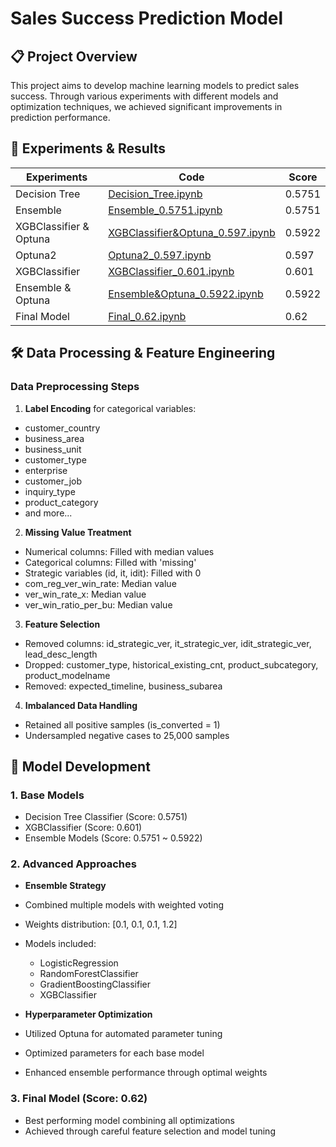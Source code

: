 # Sales Success Prediction Model

## 📋 Project Overview
This project aims to develop machine learning models to predict sales success. Through various experiments with different models and optimization techniques, we achieved significant improvements in prediction performance.

## 🔬 Experiments & Results
| Experiments | Code | Score |
|------------|------|---------|
| Decision Tree | [Decision_Tree.ipynb](experiments/Decision_Tree.ipynb) | 0.5751 |
| Ensemble | [Ensemble_0.5751.ipynb](experiments/Ensemble_0.5751.ipynb) | 0.5751 |
| XGBClassifier & Optuna | [XGBClassifier&Optuna_0.597.ipynb](experiments/XGBClassifier&Optuna_0.597.ipynb) | 0.5922 |
| Optuna2 | [Optuna2_0.597.ipynb](experiments/Optuna2_0.597.ipynb) | 0.597 |
| XGBClassifier | [XGBClassifier_0.601.ipynb](experiments/XGBClassifier_0.601.ipynb) | 0.601 |
| Ensemble & Optuna | [Ensemble&Optuna_0.5922.ipynb](experiments/Ensemble&Optuna_0.5922.ipynb) | 0.5922 |
| Final Model | [Final_0.62.ipynb](final/Final_0.62.ipynb) | 0.62 |

## 🛠 Data Processing & Feature Engineering

### Data Preprocessing Steps
1. **Label Encoding** for categorical variables:
  - customer_country
  - business_area
  - business_unit
  - customer_type
  - enterprise
  - customer_job
  - inquiry_type
  - product_category
  - and more...

2. **Missing Value Treatment**
  - Numerical columns: Filled with median values
  - Categorical columns: Filled with 'missing'
  - Strategic variables (id, it, idit): Filled with 0
  - com_reg_ver_win_rate: Median value
  - ver_win_rate_x: Median value
  - ver_win_ratio_per_bu: Median value

3. **Feature Selection**
  - Removed columns: id_strategic_ver, it_strategic_ver, idit_strategic_ver, lead_desc_length
  - Dropped: customer_type, historical_existing_cnt, product_subcategory, product_modelname
  - Removed: expected_timeline, business_subarea

4. **Imbalanced Data Handling**
  - Retained all positive samples (is_converted = 1)
  - Undersampled negative cases to 25,000 samples

## 🤖 Model Development

### 1. Base Models
- Decision Tree Classifier (Score: 0.5751)
- XGBClassifier (Score: 0.601)
- Ensemble Models (Score: 0.5751 ~ 0.5922)

### 2. Advanced Approaches
- **Ensemble Strategy**
 - Combined multiple models with weighted voting
 - Weights distribution: [0.1, 0.1, 0.1, 1.2]
 - Models included:
   - LogisticRegression
   - RandomForestClassifier
   - GradientBoostingClassifier
   - XGBClassifier

- **Hyperparameter Optimization**
 - Utilized Optuna for automated parameter tuning
 - Optimized parameters for each base model
 - Enhanced ensemble performance through optimal weights

### 3. Final Model (Score: 0.62)
- Best performing model combining all optimizations
- Achieved through careful feature selection and model tuning

